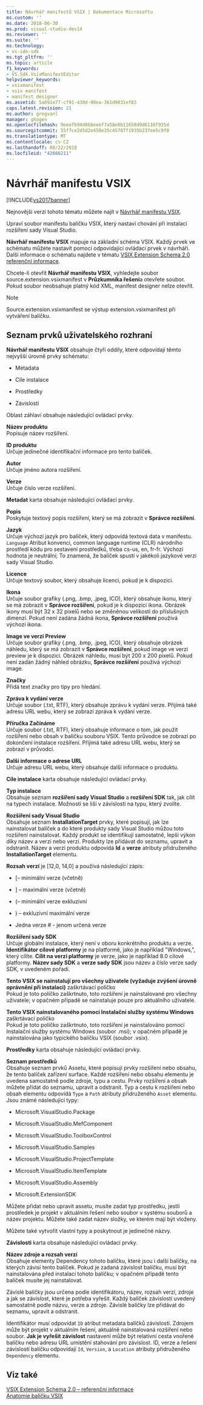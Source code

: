```yaml
---
title: Návrhář manifestů VSIX | Dokumentace Microsoftu
ms.custom: ''
ms.date: 2018-06-30
ms.prod: visual-studio-dev14
ms.reviewer: ''
ms.suite: ''
ms.technology:
- vs-ide-sdk
ms.tgt_pltfrm: ''
ms.topic: article
f1_keywords:
- VS.Sdk.VsixManifestEditor
helpviewer_keywords:
- vsixmanifest
- vsix manifest
- manifest designer
ms.assetid: 5a691e77-cf91-430d-90ea-361d9031ef83
caps.latest.revision: 21
ms.author: gregvanl
manager: ghogen
ms.openlocfilehash: 9eeefb94d066eeef7a58e0b11658d9d6110f935d
ms.sourcegitcommit: 55f7ce2d5d2e458e35c45787f1935b237ee5c9f8
ms.translationtype: MT
ms.contentlocale: cs-CZ
ms.lasthandoff: 08/22/2018
ms.locfileid: "42666211"
---
```

# <a name="vsix-manifest-designer"></a>Návrhář manifestu VSIX
[!INCLUDE[vs2017banner](../includes/vs2017banner.md)]

Nejnovější verzi tohoto tématu můžete najít v [Návrhář manifestu VSIX](https://docs.microsoft.com/visualstudio/extensibility/vsix-manifest-designer).  
  
Upraví soubor manifestu balíčku VSIX, který nastaví chování při instalaci rozšíření sady Visual Studio.  
  
 **Návrhář manifestu VSIX** mapuje na základní schéma VSIX. Každý prvek ve schématu můžete nastavit pomocí odpovídající ovládací prvek v návrháři. Další informace o schématu najdete v tématu [VSIX Extension Schema 2.0 referenční informace](../extensibility/vsix-extension-schema-2-0-reference.md).  
  
 Chcete-li otevřít **Návrhář manifestu VSIX**, vyhledejte soubor source.extension.vsixmanifest v **Průzkumníka řešení**a otevřete soubor. Pokud soubor neobsahuje platný kód XML, manifest designer nelze otevřít.  
  
> [!NOTE]
>  Source.extension.vsixmanifest se výstup extension.vsixmanifest při vytváření balíčku.  
  
## <a name="uielement-list"></a>Seznam prvků uživatelského rozhraní  
 **Návrhář manifestu VSIX** obsahuje čtyři oddíly, které odpovídají těmto nejvyšší úrovně prvky schématu:  
  
-   Metadata  
  
-   Cíle instalace  
  
-   Prostředky  
  
-   Závislosti  
  
 Oblast záhlaví obsahuje následující ovládací prvky.  
  
 **Název produktu**  
 Popisuje název rozšíření.  
  
 **ID produktu**  
 Určuje jedinečné identifikační informace pro tento balíček.  
  
 **Autor**  
 Určuje jméno autora rozšíření.  
  
 **Verze**  
 Určuje číslo verze rozšíření.  
  
 **Metadat** karta obsahuje následující ovládací prvky.  
  
 **Popis**  
 Poskytuje textový popis rozšíření, který se má zobrazit v **Správce rozšíření**.  
  
 **Jazyk**  
 Určuje výchozí jazyk pro balíček, který odpovídá textová data v manifestu. `Language` Atribut konvenci, common language runtime (CLR) národního prostředí kódu pro sestavení prostředků, třeba cs-us, en, fr-fr. Výchozí hodnota je neutrální; To znamená, že balíček spustí v jakékoli jazykové verzi sady Visual Studio.  
  
 **Licence**  
 Určuje textový soubor, který obsahuje licenci, pokud je k dispozici.  
  
 **Ikona**  
 Určuje soubor grafiky (.png, .bmp, .jpeg, ICO), který obsahuje ikonu, který se má zobrazit v **Správce rozšíření**, pokud je k dispozici ikona. Obrázek ikony musí být 32 x 32 pixelů nebo se změněnou velikostí do příslušných dimenzí. Pokud není zadána žádná ikona, **Správce rozšíření** používá výchozí ikona.  
  
 **Image ve verzi Preview**  
 Určuje soubor grafiky (.png, .bmp, .jpeg, ICO), který obsahuje obrázek náhledu, který se má zobrazit v **Správce rozšíření**, pokud image ve verzi preview je k dispozici. Obrázek náhledu, musí být 200 x 200 pixelů. Pokud není zadán žádný náhled obrázku, **Správce rozšíření** používá výchozí image.  
  
 **Značky**  
 Přidá text značky pro tipy pro hledání.  
  
 **Zpráva k vydání verze**  
 Určuje soubor (.txt, RTF), který obsahuje zprávu k vydání verze. Přijímá také adresu URL webu, který se zobrazí zpráva k vydání verze.  
  
 **Příručka Začínáme**  
 Určuje soubor (.txt, RTF), který obsahuje informace o tom, jak použít rozšíření nebo obsah v balíčku souboru VSIX. Tento průvodce se zobrazí po dokončení instalace rozšíření. Přijímá také adresu URL webu, který se zobrazí v průvodci.  
  
 **Další informace o adrese URL**  
 Určuje adresu URL webu, který obsahuje další informace o produktu.  
  
 **Cíle instalace** karta obsahuje následující ovládací prvky.  
  
 **Typ instalace**  
 Obsahuje seznam **rozšíření sady Visual Studio** a **rozšíření SDK** tak, jak cílit na typech instalace. Možnosti se liší v závislosti na typu, který zvolíte.  
  
 **Rozšíření sady Visual Studio**  
 Obsahuje seznam **InstallationTarget** prvky, které popisují, jak lze nainstalovat balíček a do které produkty sady Visual Studio můžou toto rozšíření nainstalovat. Každý produkt se identifikují samostatně, lepší výkon díky název a verzi nebo verzi.  Produkty lze přidávat do seznamu, upravit a odstranit. Název a verzi produktu odpovídá **Id** a **verze** atributy přidruženého **InstallationTarget** elementu.  
  
 **Rozsah verzí** je [12,0, 14,0] a používá následující zápis:  
  
-   [– minimální verze (včetně)  
  
-   ] – maximální verze (včetně)  
  
-   (– minimální verze exkluzivní  
  
-   ) – exkluzivní maximální verze  
  
-   Jedna verze # - jenom určená verze  
  
 **Rozšíření sady SDK**  
 Určuje globální instalace, který není v oboru konkrétního produktu a verze. **Identifikátor cílové platformy** je na platformě, jako je například "Windows,", který cílíte. **Cílit na verzi platformy** je verze, jako je například 8.0 cílové platformy. **Název sady SDK** a **verze sady SDK** jsou název a číslo verze sady SDK, v uvedeném pořadí.  
  
 **Tento VSIX se nainstalují pro všechny uživatele (vyžaduje zvýšení úrovně oprávnění při instalaci)** zaškrtávací políčko  
 Pokud je toto políčko zaškrtnuto, toto rozšíření je nainstalované pro všechny uživatele; v opačném případě se nainstaluje pouze pro aktuálního uživatele.  
  
 **Tento VSIX nainstalovaného pomocí Instalační služby systému Windows** zaškrtávací políčko  
 Pokud je toto políčko zaškrtnuto, toto rozšíření je nainstalováno pomocí Instalační služby systému Windows (soubor .msi); v opačném případě je nainstalována jako typického balíčku VSIX (soubor .vsix).  
  
 **Prostředky** karta obsahuje následující ovládací prvky.  
  
 **Seznam prostředků**  
 Obsahuje seznam prvků Assetu, které popisují prvky rozšíření nebo obsahu, že tento balíček zařízení surface. Každé rozšíření nebo obsahu elementu je uvedena samostatně podle zdroje, typu a cestu. Prvky rozšíření a obsah můžete přidat do seznamu, upravit a odstranit. Typ a cestu k rozšíření nebo obsah elementu odpovídá `Type` a `Path` atributy přidruženého `Asset` elementu. Jsou známé následující typy:  
  
-   Microsoft.VisualStudio.Package  
  
-   Microsoft.VisualStudio.MefComponent  
  
-   Microsoft.VisualStudio.ToolboxControl  
  
-   Microsoft.VisualStudio.Samples  
  
-   Microsoft.VisualStudio.ProjectTemplate  
  
-   Microsoft.VisualStudio.ItemTemplate  
  
-   Microsoft.VisualStudio.Assembly  
  
-   Microsoft.ExtensionSDK  
  
 Můžete přidat nebo upravit assetu, musíte zadat typ prostředku, jestli prostředek je projekt v aktuálním řešení nebo soubor v systému souborů a název projektu. Můžete také zadat název složky, ve kterém mají být vloženy.  
  
 Můžete také vytvořit vlastní typy a poskytnout je jedinečné názvy.  
  
 **Závislosti** karta obsahuje následující ovládací prvky.  
  
 **Název zdroje a rozsah verzí**  
 Obsahuje elementy Dependency tohoto balíčku, které jsou i další balíčky, na kterých závisí tento balíček. Pokud je zadaná závislost balíčku, musí být nainstalována před instalací tohoto balíčku; v opačném případě tento balíček musíte jej nainstalovat.  
  
 Závislé balíčky jsou určena podle identifikátoru, název, rozsah verzí, zdroje a jak se závislost, které je potřeba vyřešit. Každý balíček závislostí uvedený samostatně podle názvu, verze a zdroje. Závislé balíčky lze přidávat do seznamu, upravit a odstranit.  
  
 Identifikátor musí odpovídat `ID` atribut metadata balíčků závislostí. Zdrojem může být projekt v aktuálním řešení, aktuálně nainstalovaná rozšíření nebo soubor. **Jak je vyřešit závislost** nastavení může být relativní cesta vnořené balíčku nebo adresu URL umístění stahování pro závislost. ID, verze a řešení závislostí balíčku odpovídají `Id`, `Version`, a `Location` atributy přidruženého `Dependency` elementu.  
  
## <a name="see-also"></a>Viz také  
 [VSIX Extension Schema 2.0 – referenční informace](../extensibility/vsix-extension-schema-2-0-reference.md)   
 [Anatomie balíčku VSIX](../extensibility/anatomy-of-a-vsix-package.md)

